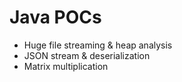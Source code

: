 # Java POCs
- Huge file streaming & heap analysis
- JSON stream & deserialization
- Matrix multiplication
